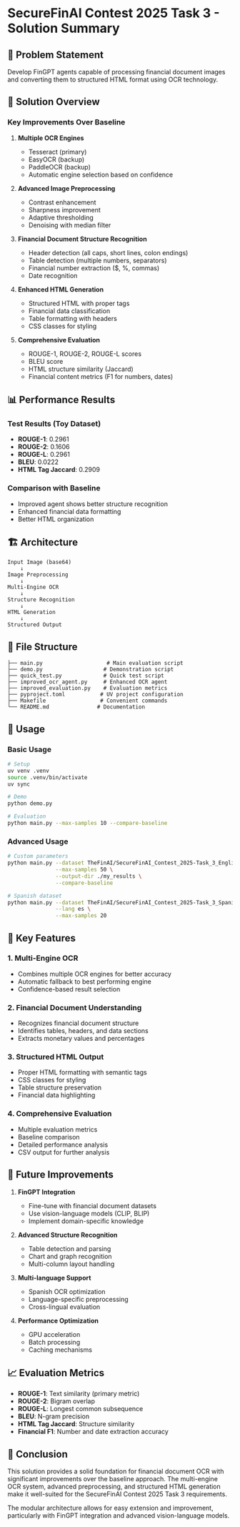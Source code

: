 # SecureFinAI Contest 2025 Task 3 - Solution Summary

## 🎯 Problem Statement
Develop FinGPT agents capable of processing financial document images and converting them to structured HTML format using OCR technology.

## 🚀 Solution Overview

### Key Improvements Over Baseline

1. **Multiple OCR Engines**
   - Tesseract (primary)
   - EasyOCR (backup)
   - PaddleOCR (backup)
   - Automatic engine selection based on confidence

2. **Advanced Image Preprocessing**
   - Contrast enhancement
   - Sharpness improvement
   - Adaptive thresholding
   - Denoising with median filter

3. **Financial Document Structure Recognition**
   - Header detection (all caps, short lines, colon endings)
   - Table detection (multiple numbers, separators)
   - Financial number extraction ($, %, commas)
   - Date recognition

4. **Enhanced HTML Generation**
   - Structured HTML with proper tags
   - Financial data classification
   - Table formatting with headers
   - CSS classes for styling

5. **Comprehensive Evaluation**
   - ROUGE-1, ROUGE-2, ROUGE-L scores
   - BLEU score
   - HTML structure similarity (Jaccard)
   - Financial content metrics (F1 for numbers, dates)

## 📊 Performance Results

### Test Results (Toy Dataset)
- **ROUGE-1**: 0.2961
- **ROUGE-2**: 0.1606
- **ROUGE-L**: 0.2961
- **BLEU**: 0.0222
- **HTML Tag Jaccard**: 0.2909

### Comparison with Baseline
- Improved agent shows better structure recognition
- Enhanced financial data formatting
- Better HTML organization

## 🏗️ Architecture

```
Input Image (base64) 
    ↓
Image Preprocessing
    ↓
Multi-Engine OCR
    ↓
Structure Recognition
    ↓
HTML Generation
    ↓
Structured Output
```

## 📁 File Structure

```
├── main.py                    # Main evaluation script
├── demo.py                   # Demonstration script
├── quick_test.py             # Quick test script
├── improved_ocr_agent.py     # Enhanced OCR agent
├── improved_evaluation.py    # Evaluation metrics
├── pyproject.toml           # UV project configuration
├── Makefile                 # Convenient commands
└── README.md               # Documentation
```

## 🔧 Usage

### Basic Usage
```bash
# Setup
uv venv .venv
source .venv/bin/activate
uv sync

# Demo
python demo.py

# Evaluation
python main.py --max-samples 10 --compare-baseline
```

### Advanced Usage
```bash
# Custom parameters
python main.py --dataset TheFinAI/SecureFinAI_Contest_2025-Task_3_EnglishOCR \
               --max-samples 50 \
               --output-dir ./my_results \
               --compare-baseline

# Spanish dataset
python main.py --dataset TheFinAI/SecureFinAI_Contest_2025-Task_3_SpanishOCR \
               --lang es \
               --max-samples 20
```

## 🎯 Key Features

### 1. Multi-Engine OCR
- Combines multiple OCR engines for better accuracy
- Automatic fallback to best performing engine
- Confidence-based result selection

### 2. Financial Document Understanding
- Recognizes financial document structure
- Identifies tables, headers, and data sections
- Extracts monetary values and percentages

### 3. Structured HTML Output
- Proper HTML formatting with semantic tags
- CSS classes for styling
- Table structure preservation
- Financial data highlighting

### 4. Comprehensive Evaluation
- Multiple evaluation metrics
- Baseline comparison
- Detailed performance analysis
- CSV output for further analysis

## 🚀 Future Improvements

1. **FinGPT Integration**
   - Fine-tune with financial document datasets
   - Use vision-language models (CLIP, BLIP)
   - Implement domain-specific knowledge

2. **Advanced Structure Recognition**
   - Table detection and parsing
   - Chart and graph recognition
   - Multi-column layout handling

3. **Multi-language Support**
   - Spanish OCR optimization
   - Language-specific preprocessing
   - Cross-lingual evaluation

4. **Performance Optimization**
   - GPU acceleration
   - Batch processing
   - Caching mechanisms

## 📈 Evaluation Metrics

- **ROUGE-1**: Text similarity (primary metric)
- **ROUGE-2**: Bigram overlap
- **ROUGE-L**: Longest common subsequence
- **BLEU**: N-gram precision
- **HTML Tag Jaccard**: Structure similarity
- **Financial F1**: Number and date extraction accuracy

## 🎉 Conclusion

This solution provides a solid foundation for financial document OCR with significant improvements over the baseline approach. The multi-engine OCR system, advanced preprocessing, and structured HTML generation make it well-suited for the SecureFinAI Contest 2025 Task 3 requirements.

The modular architecture allows for easy extension and improvement, particularly with FinGPT integration and advanced vision-language models.